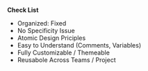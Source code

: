 **Check List**

- Organized: Fixed
- No Specificity Issue
- Atomic Design Priciples
- Easy to Understand (Comments, Variables)
- Fully Customizable / Themeable
- Reusabole Across Teams / Project